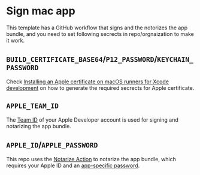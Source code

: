 # Sign mac app

This template has a GitHub workflow that signs and the notorizes the app bundle,
and you need to set following secrects in repo/orgnaization to make it work.

## `BUILD_CERTIFICATE_BASE64`/`P12_PASSWORD`/`KEYCHAIN_PASSWORD`

Check [Installing an Apple certificate on macOS runners for Xcode development](https://docs.github.com/en/actions/deployment/deploying-xcode-applications/installing-an-apple-certificate-on-macos-runners-for-xcode-development)
on how to generate the required secrects for Apple certificate.

## `APPLE_TEAM_ID`

The [Team ID](https://developer.apple.com/help/account/manage-your-team/locate-your-team-id/)
of your Apple Developer account is used for signing and notarizing the app
bundle.

## `APPLE_ID`/`APPLE_PASSWORD`

This repo uses the [Notarize Action](https://github.com/lando/notarize-action)
to notarize the app bundle, which requires your Apple ID and an [app-specific
password](https://support.apple.com/en-us/102654).
